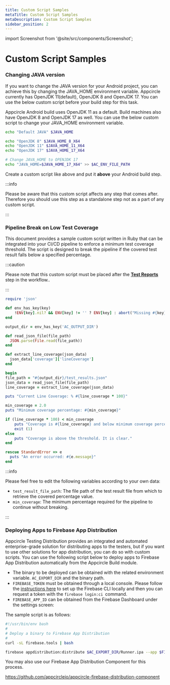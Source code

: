 ```yaml
---
title: Custom Script Samples
metaTitle: Custom Script Samples
metaDescription: Custom Script Samples
sidebar_position: 2
---
```


import Screenshot from '@site/src/components/Screenshot';

# Custom Script Samples

### Changing JAVA version

If you want to change the JAVA version for your Android project, you can achieve this by changing the JAVA_HOME environment variable. Appcircle currently has OpenJDK 11(default), OpenJDK 8 and OpenJDK 17. You can use the below custom script before your build step for this task.

Appcircle Android build uses OpenJDK 11 as a default. Build machines also have OpenJDK 8 and OpenJDK 17 as well. You can use the below custom script to change your JAVA_HOME environment variable.

```bash
echo "Default JAVA" $JAVA_HOME

echo "OpenJDK 8" $JAVA_HOME_8_X64
echo "OpenJDK 11" $JAVA_HOME_11_X64
echo "OpenJDK 17" $JAVA_HOME_17_X64

# Change JAVA_HOME to OPENJDK 17
echo "JAVA_HOME=$JAVA_HOME_17_X64" >> $AC_ENV_FILE_PATH
```

Create a custom script like above and put it **above** your Android build step.

<Screenshot url="https://cdn.appcircle.io/docs/assets/workflow-android-change-java-workflow.png" />

<Screenshot url="https://cdn.appcircle.io/docs/assets/workflow-android-change-java-workflow-detail.png" />

:::info

Please be aware that this custom script affects any step that comes after. Therefore you should use this step as a standalone step not as a part of any custom script.

:::

### Pipeline Break on Low Test Coverage

This document provides a sample custom script written in Ruby that can be integrated into your CI/CD pipeline to enforce a minimum test coverage threshold. The script is designed to break the pipeline if the covered test result falls below a specified percentage.

:::caution

Please note that this custom script must be placed after the [**Test Reports**](http://localhost:3000/workflows/android-specific-workflow-steps#test-reports-for-android) step in the workflow..

:::

```ruby
require 'json'

def env_has_key(key)
    !ENV[key].nil? && ENV[key] != '' ? ENV[key] : abort("Missing #{key}.")
end

output_dir = env_has_key('AC_OUTPUT_DIR')

def read_json_file(file_path)
  JSON.parse(File.read(file_path))
end

def extract_line_coverage(json_data)
  json_data['coverage']['lineCoverage']
end

begin
file_path = "#{output_dir}/test_results.json" 
json_data = read_json_file(file_path)
line_coverage = extract_line_coverage(json_data)

puts "Current Line Coverage: % #{line_coverage * 100}"

min_coverage = 2.0
puts "Minimum coverage percentage: #{min_coverage}"

if (line_coverage * 100) < min_coverage 
    puts "Coverage is #{line_coverage} and below minimum coverage percentage given #{min_coverage}. \nExiting."
    exit (1)
else
    puts "Coverage is above the threshold. It is clear."
end

rescue StandardError => e
  puts "An error occurred: #{e.message}"
end
```

:::info

Please feel free to edit the following variables according to your own data:
- `test_result_file_path`: The file path of the test result file from which to retrieve the covered percentage value.
- `min_coverage`: The minimum percentage required for the pipeline to continue without breaking.

:::

### Deploying Apps to Firebase App Distribution

Appcircle Testing Distribution provides an integrated and automated enterprise-grade solution for distributing apps to the testers, but if you want to use other solutions for app distribution, you can do so with custom scripts. You can use the following script below to deploy apps to Firebase App Distribution automatically from the Appcircle Build module.

- The binary to be deployed can be obtained with the related environment variable. `AC_EXPORT_DIR` and the binary path.
- `FIREBASE_TOKEN` must be obtained through a local console. Please follow the [instructions here](https://firebase.google.com/docs/cli#cli-ci-systems) to set up the Firebase CLI locally and then you can request a token with the `firebase login:ci `command.
- `FIREBASE_APP_ID` can be obtained from the Firebase Dashboard under the settings screen:

<Screenshot url='https://cdn.appcircle.io/docs/assets/image (133).png' />

The sample script is as follows:

```bash
#!/usr/bin/env bash
#
# Deploy a binary to Firebase App Distribution
#
curl -sL firebase.tools | bash

firebase appdistribution:distribute $AC_EXPORT_DIR/Runner.ipa --app $FIREBASE_APP_ID --release-notes "Release Notes..." --token $FIREBASE_TOKEN --groups "testers"
```

You may also use our Firebase App Distribution Component for this process.

https://github.com/appcircleio/appcircle-firebase-distribution-component